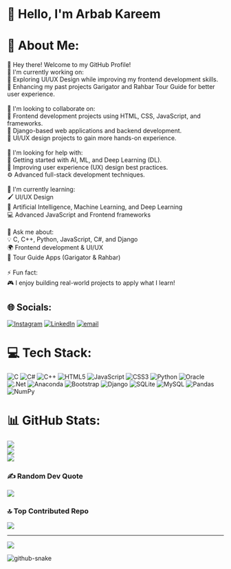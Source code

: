 # 👋 Hello, I'm Arbab Kareem
# 💫 About Me:
👋 Hey there! Welcome to my GitHub Profile!<br>🎯 I'm currently working on:<br>🚀 Exploring UI/UX Design while improving my frontend development skills.<br>📱 Enhancing my past projects Garigator and Rahbar Tour Guide for better user experience.<br><br>🤝 I'm looking to collaborate on:<br>🔹 Frontend development projects using HTML, CSS, JavaScript, and frameworks.<br>🔹 Django-based web applications and backend development.<br>🔹 UI/UX design projects to gain more hands-on experience.<br><br>🤔 I'm looking for help with:<br>🧠 Getting started with AI, ML, and Deep Learning (DL).<br>🎨 Improving user experience (UX) design best practices.<br>⚙️ Advanced full-stack development techniques.<br><br>🌱 I'm currently learning:<br>🖌️ UI/UX Design<br>🤖 Artificial Intelligence, Machine Learning, and Deep Learning<br>💻 Advanced JavaScript and Frontend frameworks<br><br>💬 Ask me about:<br>💡 C, C++, Python, JavaScript, C#, and Django<br>🌍 Frontend development & UI/UX<br>🚀 Tour Guide Apps (Garigator & Rahbar)<br><br>⚡ Fun fact:<br>🎮 I enjoy building real-world projects to apply what I learn!


## 🌐 Socials:
[![Instagram](https://img.shields.io/badge/Instagram-%23E4405F.svg?logo=Instagram&logoColor=white)](https://instagram.com/arbab_kareem) [![LinkedIn](https://img.shields.io/badge/LinkedIn-%230077B5.svg?logo=linkedin&logoColor=white)](https://linkedin.com/in/www.linkedin.com/in/arbabkareem) [![email](https://img.shields.io/badge/Email-D14836?logo=gmail&logoColor=white)](mailto:kareemarbab00000@gmail.com) 

# 💻 Tech Stack:
![C](https://img.shields.io/badge/c-%2300599C.svg?style=for-the-badge&logo=c&logoColor=white) ![C#](https://img.shields.io/badge/c%23-%23239120.svg?style=for-the-badge&logo=csharp&logoColor=white) ![C++](https://img.shields.io/badge/c++-%2300599C.svg?style=for-the-badge&logo=c%2B%2B&logoColor=white) ![HTML5](https://img.shields.io/badge/html5-%23E34F26.svg?style=for-the-badge&logo=html5&logoColor=white) ![JavaScript](https://img.shields.io/badge/javascript-%23323330.svg?style=for-the-badge&logo=javascript&logoColor=%23F7DF1E) ![CSS3](https://img.shields.io/badge/css3-%231572B6.svg?style=for-the-badge&logo=css3&logoColor=white) ![Python](https://img.shields.io/badge/python-3670A0?style=for-the-badge&logo=python&logoColor=ffdd54) ![Oracle](https://img.shields.io/badge/Oracle-F80000?style=for-the-badge&logo=oracle&logoColor=white) ![.Net](https://img.shields.io/badge/.NET-5C2D91?style=for-the-badge&logo=.net&logoColor=white) ![Anaconda](https://img.shields.io/badge/Anaconda-%2344A833.svg?style=for-the-badge&logo=anaconda&logoColor=white) ![Bootstrap](https://img.shields.io/badge/bootstrap-%238511FA.svg?style=for-the-badge&logo=bootstrap&logoColor=white) ![Django](https://img.shields.io/badge/django-%23092E20.svg?style=for-the-badge&logo=django&logoColor=white) ![SQLite](https://img.shields.io/badge/sqlite-%2307405e.svg?style=for-the-badge&logo=sqlite&logoColor=white) ![MySQL](https://img.shields.io/badge/mysql-4479A1.svg?style=for-the-badge&logo=mysql&logoColor=white) ![Pandas](https://img.shields.io/badge/pandas-%23150458.svg?style=for-the-badge&logo=pandas&logoColor=white) ![NumPy](https://img.shields.io/badge/numpy-%23013243.svg?style=for-the-badge&logo=numpy&logoColor=white)
# 📊 GitHub Stats:
![](https://github-readme-stats.vercel.app/api?username=itsarbab0&theme=dark&hide_border=false&include_all_commits=true&count_private=true)<br/>
![](https://github-readme-streak-stats.herokuapp.com/?user=itsarbab0&theme=dark&hide_border=false)<br/>
![](https://github-readme-stats.vercel.app/api/top-langs/?username=itsarbab0&theme=dark&hide_border=false&include_all_commits=true&count_private=true&layout=compact)

### ✍️ Random Dev Quote
![](https://quotes-github-readme.vercel.app/api?type=horizontal&theme=radical)

### 🔝 Top Contributed Repo
![](https://github-contributor-stats.vercel.app/api?username=itsarbab0&limit=5&theme=dark&combine_all_yearly_contributions=true)

---
[![](https://visitcount.itsvg.in/api?id=itsarbab0&icon=0&color=0)](https://visitcount.itsvg.in)

<picture>
  <source media="(prefers-color-scheme: dark)" srcset="https://raw.githubusercontent.com/tobiasmeyhoefer/tobiasmeyhoefer/output/github-snake-dark.svg" />
  <source media="(prefers-color-scheme: light)" srcset="https://raw.githubusercontent.com/tobiasmeyhoefer/tobiasmeyhoefer/output/github-snake.svg" />
  <img alt="github-snake" src="https://raw.githubusercontent.com/tobiasmeyhoefer/tobiasmeyhoefer/output/github-snake.svg" />
</picture>